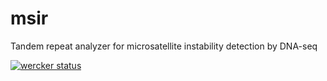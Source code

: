 # msir
Tandem repeat analyzer for microsatellite instability detection by DNA-seq

[![wercker status](https://app.wercker.com/status/f7d34d6279d11f821ed9a829b75f13a5/s/master "wercker status")](https://app.wercker.com/project/byKey/f7d34d6279d11f821ed9a829b75f13a5)
